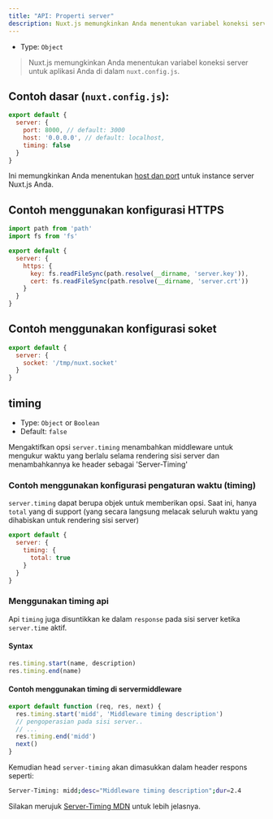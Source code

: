 ```yaml
---
title: "API: Properti server"
description: Nuxt.js memungkinkan Anda menentukan variabel koneksi server untuk aplikasi Anda di dalam `nuxt.config.js`.
---
```


- Type: `Object`

> Nuxt.js memungkinkan Anda menentukan variabel koneksi server untuk aplikasi Anda di dalam `nuxt.config.js`.

## Contoh dasar (`nuxt.config.js`):

```js
export default {
  server: {
    port: 8000, // default: 3000
    host: '0.0.0.0', // default: localhost,
    timing: false
  }
}
```

Ini memungkinkan Anda menentukan [host dan port](/faq/host-port) untuk instance server Nuxt.js Anda.

## Contoh menggunakan konfigurasi HTTPS

```js
import path from 'path'
import fs from 'fs'

export default {
  server: {
    https: {
      key: fs.readFileSync(path.resolve(__dirname, 'server.key')),
      cert: fs.readFileSync(path.resolve(__dirname, 'server.crt'))
    }
  }
}
```

## Contoh menggunakan konfigurasi soket

```js
export default {
  server: {
    socket: '/tmp/nuxt.socket'
  }
}
```

## timing

- Type: `Object` or `Boolean`
- Default: `false`

Mengaktifkan opsi `server.timing` menambahkan middleware untuk mengukur waktu yang berlalu selama rendering sisi server dan menambahkannya ke header sebagai 'Server-Timing'

### Contoh menggunakan konfigurasi pengaturan waktu (timing)

`server.timing` dapat berupa objek untuk memberikan opsi. Saat ini, hanya `total` yang di support (yang secara langsung melacak seluruh waktu yang dihabiskan untuk rendering sisi server)

```js
export default {
  server: {
    timing: {
      total: true
    }
  }
}
```

### Menggunakan timing api

Api `timing` juga disuntikkan ke dalam `response` pada sisi server ketika `server.time` aktif.

#### Syntax

```js
res.timing.start(name, description)
res.timing.end(name)
```

#### Contoh menggunakan timing di servermiddleware

```js
export default function (req, res, next) {
  res.timing.start('midd', 'Middleware timing description')
  // pengoperasian pada sisi server..
  // ...
  res.timing.end('midd')
  next()
}
```

Kemudian head `server-timing` akan dimasukkan dalam header respons seperti:

```bash
Server-Timing: midd;desc="Middleware timing description";dur=2.4
```

Silakan merujuk [Server-Timing MDN](https://developer.mozilla.org/en-US/docs/Web/HTTP/Headers/Server-Timing) untuk lebih jelasnya.

